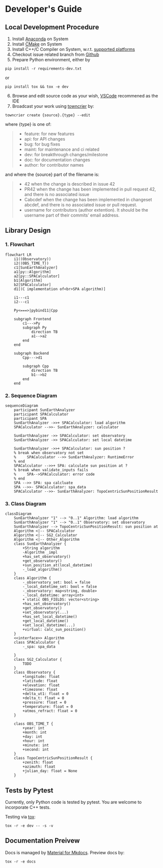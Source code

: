 # Developer's Guide

## Local Development Procedure

1. Install [Anaconda](https://www.anaconda.com/) on System
2. Install [CMake](https://cmake.org) on System
3. Install C++/C Compiler on System, w.r.t. [supported platforms](https://mikesongming.github.io/SE-Geometry/#supported-platforms)
4. Checkout issue related branch from [Github](https://github.com/mikesongming/SE-Geometry)
5. Prepare Python environment, either by
```
pip install -r requirements-dev.txt
```
or
```
pip install tox && tox -e dev
```
6. Browse and edit source code as your wish, [VSCode](https://code.visualstudio.com/) recommened as the IDE
7. Broadcast your work using [towncrier](https://towncrier.readthedocs.io/en/latest/) by:
```
towncrier create {source}.{type} --edit
```
where {type} is one of:
> - feature: for new features
> - api: for API changes
> - bug: for bug fixes
> - maint: for maintenance and ci related
> - dev: for breakthrough changes/milestone
> - doc: for documentation changes
> - author: for contributor names

and where the {source} part of the filename is:
> - 42 when the change is described in issue 42
> - PR42 when the change has been implemented in pull request 42, and there is no associated issue
> - Cabcdef when the change has been implemented in changeset abcdef, and there is no associated issue or pull request.
> - username for contributors (author extention). It should be the username part of their commits’ email address.

## Library Design

<!--
empowered by [Mermaid-Js](https://mermaid-js.github.io/mermaid/)
-->
### 1. Flowchart

``` mermaid
flowchart LR
    i1((Observatory))
    i2((OBS_TIME_T))
    c1[SunEarthAnalyzer]
    a1[py::Algorithm]
    a2[py::SPACalculator]
    b1[Algorithm]
    b2[SPACalculator]
    d1[(C implementation of<br>SPA algorithm)]

    i1---c1
    i2---c1

    Py<===>|pybind11|Cpp

    subgraph Frontend
        c1--->Py
        subgraph Py
            direction TB
            a1-->a2
        end
    end

    subgraph Backend
        Cpp--->d1

        subgraph Cpp
            direction TB
            b1-->b2
        end
    end
```

### 2. Sequence Diagram

``` mermaid
sequenceDiagram
    participant SunEarthAnalyzer
    participant SPACalculator
    participant SPA
    SunEarthAnalyzer ->>+ SPACalculator: load algorithm
    SPACalculator -->>- SunEarthAnalyzer: calculator

    SunEarthAnalyzer ->> SPACalculator: set observatory
    SunEarthAnalyzer ->> SPACalculator: set local datetime

    SunEarthAnalyzer ->>+ SPACalculator: sun position ?
    % break when observatory not set
    %     SPACalculator -->> SunEarthAnalyzer: RuntimeError
    % end
    SPACalculator -->>+ SPA: calculate sun position at ?
    % break when validate_inputs fails
    %     SPA-->SPACalculator: error code
    % end
    SPA -->> SPA: spa calcluate
    SPA -->>- SPACalculator: spa_data
    SPACalculator -->>- SunEarthAnalyzer: TopoCentricSunPositionResult
```

### 3. Class Diagram

``` mermaid
classDiagram
    SunEarthAnalyzer "1" --> "0..1" Algorithm: load algorithm
    SunEarthAnalyzer "1" --> "0..1" Observatory: set observatory
    SunEarthAnalyzer --> TopoCentricSunPositionResult: sun position at
    Algorithm <|-- SPACalculator
    Algorithm <|-- SG2_Calculator
    Algorithm <|-- Other_Algorithm
    class SunEarthAnalyzer {
        +String algorithm
        -Algorithm _impl
        +has_set_observatory()
        +get_observatory()
        +sun_position_at(local_datetime)
        -_load_algorithm()
    }
    class Algorithm {
        -_observatory_set: bool = false
        -_local_datetime_set: bool = false
        -_observatory: map<string, double>
        -_local_datetime: array<int>
        + static OBS_FIELDS: vector<string>
        +has_set_observatory()
        +get_observatory()
        +set_observatory(...)
        +has_set_local_datetime()
        +get_local_datetime()
        +set_local_datetime(...)
        +virtual: calc_sun_position()
    }
    <<interface>> Algorithm
    class SPACalculator {
        -_spa: spa_data

    }
    class SG2_Calculator {
        TODO
    }
    class Observatory {
        +longitude: float
        +latitude: float
        +elevation: float
        +timezone: float
        +delta_ut1: float = 0
        +delta_t: float = 0
        +pressure: float = 0
        +temperature: float = 0
        +atmos_refract: float = 0
    }

    class OBS_TIME_T {
        +year: int
        +month: int
        +day: int
        +hour: int
        +minute: int
        +second: int
    }
    class TopoCentricSunPositionResult {
        +zenith: float
        +azimuth: float
        +julian_day: float = None
    }
```

## Tests by Pytest

Currently, only Python code is tested by pytest. You are welcome to incorporate C++ tests.

Testing via [tox](https://tox.readthedocs.io/):
```
tox -r -e dev -- -s -v
```

## Documentation Preivew

Docs is managed by [Material for Mkdocs](https://squidfunk.github.io/mkdocs-material/). Preview docs by:
```
tox -r -e docs
```
